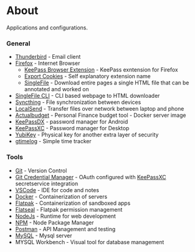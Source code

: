# About
Applications and configurations.

### General
- [Thunderbird](https://rpmfind.net/linux/rpm2html/search.php?query=thunderbird&submit=Search+...) - Email client
- [Firefox](https://rpmfind.net/linux/rpm2html/search.php?query=firefox&submit=Search+...) - Internet Browser
    - [KeePass Browser Extension](https://addons.mozilla.org/en-US/firefox/addon/keepassxc-browser/?utm_source=addons.mozilla.org&utm_medium=referral&utm_content=search) - KeePass exntension for Firefox
    - [Export Cookies](https://addons.mozilla.org/en-US/firefox/addon/export-cookies-txt/) - Self explanatory extension name
    - [SingleFile](https://github.com/gildas-lormeau/SingleFile) - Download entire pages a single HTML file that can be annotated and worked on
- [SingleFile CLI](https://github.com/gildas-lormeau/single-file-cli) - CLI based webpage to HTML downloader
- [Syncthing](https://github.com/syncthing/syncthing) - File synchronization between devices
- [LocalSend](https://github.com/localsend/localsend) - Transfer files over network between laptop and phone
- [Actualbudget](https://hub.docker.com/r/actualbudget/actual-server) - Personal Finance budget tool - Docker server image
- [KeePassDX](https://github.com/Kunzisoft/KeePassDX) - password manager for Android
- [KeePassXC](https://github.com/keepassxreboot/keepassxc) - Password manager for Desktop
- [YubiKey](https://www.yubico.com/no/product/yubikey-5-series/yubikey-5c-nfc/) - Physical key for another extra layer of security
- [gtimelog](https://github.com/gtimelog/gtimelog) - Simple time tracker

### Tools
- [Git](https://git-scm.com/) - Version Control
- [Git Credential Manager](https://github.com/git-ecosystem/git-credential-manager) - OAuth configured with [KeePassXC](https://github.com/keepassxreboot/keepassxc) secretservice integration
- [VSCode](https://code.visualstudio.com/) - IDE for code and notes
- [Docker](https://docs.fedoraproject.org/en-US/quick-docs/installing-docker/) - Containerization of servers
- [Flatpak](https://flatpak.org/) - Containerization of sandboxed apps
- [Flatseal](https://github.com/tchx84/Flatseal) - Flatpak permission management
- [NodeJs](https://nodejs.org/en) - Runtime for web development
- [NPM](https://www.npmjs.com/) - Node Package Manager
- [Postman](https://flathub.org/apps/com.getpostman.Postman) - API Management and testing
- [MySQL](https://docs.fedoraproject.org/en-US/quick-docs/installing-mysql-mariadb/#_install_from_oracle_mysql) - Mysql server
- MYSQL Workbench - Visual tool for database management
